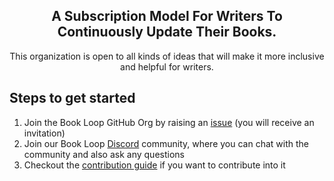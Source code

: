 <div align="center">
  <h2> A Subscription Model For Writers To Continuously Update Their Books.</h2>
  <p>This organization is open to all kinds of ideas that will make it more inclusive and helpful for writers.</p>
</div>

<h2>Steps to get started</h2>

<ol>
    <li>Join the Book Loop GitHub Org by raising an <a href="#">issue</a> (you will receive an invitation)</li>
    <li> Join our Book Loop <a href="#">Discord</a> community, where you can chat with the community and also ask any questions</li>
    <li> Checkout the <a href="https://github.com/Book-Loop/.github/blob/main/CONTRIBUTING.md">contribution guide</a> if you want to contribute into it</li>
</ol>

